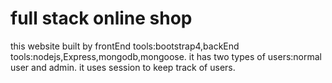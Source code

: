 #  full stack online shop
this website built by frontEnd tools:bootstrap4,backEnd tools:nodejs,Express,mongodb,mongoose.
it has two types of users:normal user and admin.
it uses session to keep track of users.
